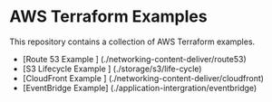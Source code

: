 # AWS Terraform Examples

This repository contains a collection of AWS Terraform examples.

- [Route 53 Example ] (./networking-content-deliver/route53)
- [S3 Lifecycle Example ] (./storage/s3/life-cycle)
- [CloudFront Example ] (./networking-content-deliver/cloudfront)
- [EventBridge Example] (./application-intergration/eventbridge)
